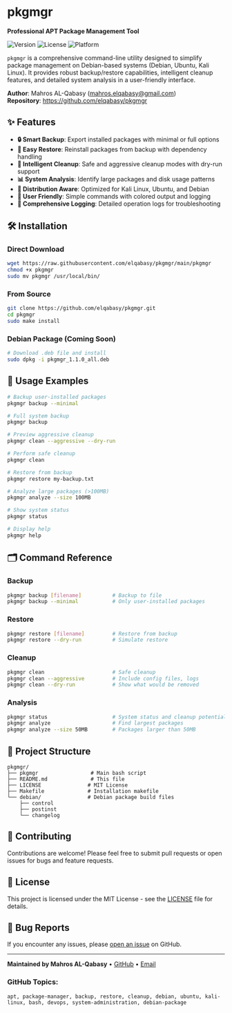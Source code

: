 # pkgmgr

**Professional APT Package Management Tool**

![Version](https://img.shields.io/badge/version-1.1.0-blue.svg)
![License](https://img.shields.io/badge/license-MIT-green.svg)
![Platform](https://img.shields.io/badge/platform-Debian%20|%20Ubuntu%20|%20Kali-lightgrey.svg)

`pkgmgr` is a comprehensive command-line utility designed to simplify package management on Debian-based systems (Debian, Ubuntu, Kali Linux). It provides robust backup/restore capabilities, intelligent cleanup features, and detailed system analysis in a user-friendly interface.

**Author**: Mahros AL-Qabasy ([mahros.elqabasy@gmail.com](mailto:mahros.elqabasy@gmail.com))  
**Repository**: https://github.com/elqabasy/pkgmgr

## ✨ Features

- **🔒 Smart Backup**: Export installed packages with minimal or full options
- **🔄 Easy Restore**: Reinstall packages from backup with dependency handling  
- **🧹 Intelligent Cleanup**: Safe and aggressive cleanup modes with dry-run support
- **📊 System Analysis**: Identify large packages and disk usage patterns
- **🎯 Distribution Aware**: Optimized for Kali Linux, Ubuntu, and Debian
- **🚀 User Friendly**: Simple commands with colored output and logging
- **📝 Comprehensive Logging**: Detailed operation logs for troubleshooting

## 🛠️ Installation

### Direct Download
```bash
wget https://raw.githubusercontent.com/elqabasy/pkgmgr/main/pkgmgr
chmod +x pkgmgr
sudo mv pkgmgr /usr/local/bin/
```

### From Source
```bash
git clone https://github.com/elqabasy/pkgmgr.git
cd pkgmgr
sudo make install
```

### Debian Package (Coming Soon)
```bash
# Download .deb file and install
sudo dpkg -i pkgmgr_1.1.0_all.deb
```

## 📖 Usage Examples

```bash
# Backup user-installed packages
pkgmgr backup --minimal

# Full system backup
pkgmgr backup

# Preview aggressive cleanup
pkgmgr clean --aggressive --dry-run

# Perform safe cleanup
pkgmgr clean

# Restore from backup
pkgmgr restore my-backup.txt

# Analyze large packages (>100MB)
pkgmgr analyze --size 100MB

# Show system status
pkgmgr status

# Display help
pkgmgr help
```

## 🗂️ Command Reference

### Backup
```bash
pkgmgr backup [filename]          # Backup to file
pkgmgr backup --minimal           # Only user-installed packages
```

### Restore
```bash
pkgmgr restore [filename]         # Restore from backup
pkgmgr restore --dry-run          # Simulate restore
```

### Cleanup
```bash
pkgmgr clean                      # Safe cleanup
pkgmgr clean --aggressive         # Include config files, logs
pkgmgr clean --dry-run            # Show what would be removed
```

### Analysis
```bash
pkgmgr status                     # System status and cleanup potential
pkgmgr analyze                    # Find largest packages
pkgmgr analyze --size 50MB        # Packages larger than 50MB
```

## 📁 Project Structure

```
pkgmgr/
├── pkgmgr                 # Main bash script
├── README.md              # This file
├── LICENSE               # MIT License
├── Makefile              # Installation makefile
└── debian/               # Debian package build files
    ├── control
    ├── postinst
    └── changelog
```

## 🤝 Contributing

Contributions are welcome! Please feel free to submit pull requests or open issues for bugs and feature requests.

## 📄 License

This project is licensed under the MIT License - see the [LICENSE](LICENSE) file for details.

## 🐛 Bug Reports

If you encounter any issues, please [open an issue](https://github.com/elqabasy/pkgmgr/issues) on GitHub.

---

**Maintained by Mahros AL-Qabasy** • [GitHub](https://github.com/elqabasy) • [Email](mailto:mahros.elqabasy@gmail.com)


### GitHub Topics:
```
apt, package-manager, backup, restore, cleanup, debian, ubuntu, kali-linux, bash, devops, system-administration, debian-package
```

